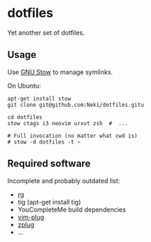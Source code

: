 # dotfiles

Yet another set of dotfiles.

## Usage

Use [GNU Stow](http://www.gnu.org/software/stow/) to manage symlinks.

On Ubuntu:
```
apt-get install stow
git clone git@github.com:Neki/dotfiles.gitu

cd dotfiles
stow ctags i3 neovim urxvt zsh  #  ...

# Full invocation (no matter what cwd is)
# stow -d dotfiles -t ~
```

## Required software

Incomplete and probably outdated list:
* [rg](https://github.com/BurntSushi/ripgrep)
* tig (apt-get install tig)
* YouCompleteMe build dependencies
* [vim-plug](https://github.com/junegunn/vim-plug)
* [zplug](https://github.com/zplug/zplug)
* ...
